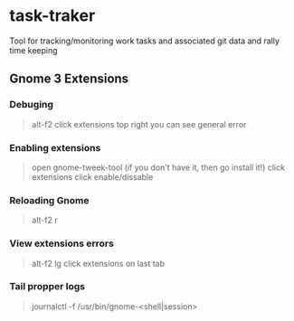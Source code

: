 task-traker
===========

Tool for tracking/monitoring work tasks and associated git data and rally time keeping

## Gnome 3 Extensions

### Debuging
> alt-f2
> click extensions top right
> you can see general error

### Enabling extensions
> open gnome-tweek-tool (if you don't have it, then go install it!)
> click extensions
> click enable/dissable

### Reloading Gnome
> alt-f2
> r

### View extensions errors
> alt-f2
> lg
> click extensions on last tab

### Tail propper logs
> journalctl -f /usr/bin/gnome-<shell|session>
